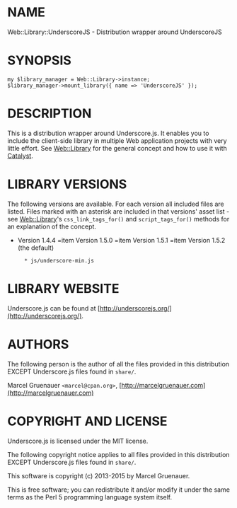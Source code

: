 # NAME

Web::Library::UnderscoreJS - Distribution wrapper around UnderscoreJS

# SYNOPSIS

    my $library_manager = Web::Library->instance;
    $library_manager->mount_library({ name => 'UnderscoreJS' });

# DESCRIPTION

This is a distribution wrapper around Underscore.js. It enables you to include
the client-side library in multiple Web application projects with very little
effort. See [Web::Library](https://metacpan.org/pod/Web::Library) for the general concept and how to use it with
[Catalyst](https://metacpan.org/pod/Catalyst).

# LIBRARY VERSIONS

The following versions are available. For each version all included files are
listed. Files marked with an asterisk are included in that versions' asset
list - see [Web::Library](https://metacpan.org/pod/Web::Library)'s `css_link_tags_for()` and `script_tags_for()`
methods for an explanation of the concept.

- Version 1.4.4
=item Version 1.5.0
=item Version 1.5.1
=item Version 1.5.2 (the default)

        * js/underscore-min.js

# LIBRARY WEBSITE

Underscore.js can be found at [http://underscorejs.org/](http://underscorejs.org/).

# AUTHORS

The following person is the author of all the files provided in
this distribution EXCEPT Underscore.js files found in `share/`.

Marcel Gruenauer `<marcel@cpan.org>`, [http://marcelgruenauer.com](http://marcelgruenauer.com)

# COPYRIGHT AND LICENSE

Underscore.js is licensed under the MIT license.

The following copyright notice applies to all files provided in this
distribution EXCEPT Underscore.js files found in `share/`.

This software is copyright (c) 2013-2015 by Marcel Gruenauer.

This is free software; you can redistribute it and/or modify it under
the same terms as the Perl 5 programming language system itself.
